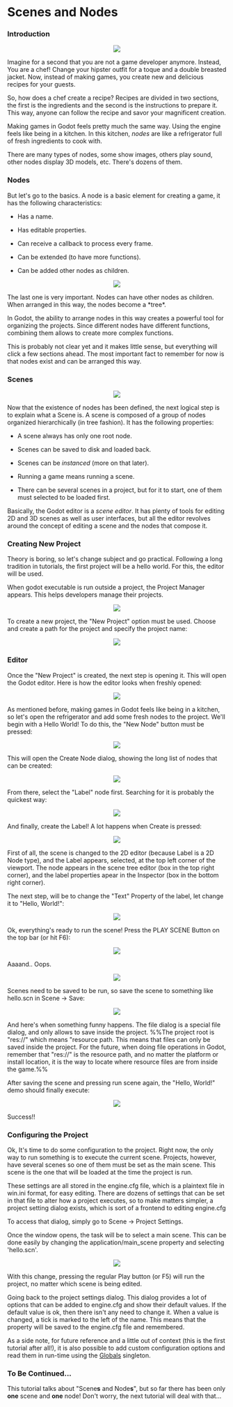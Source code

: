 # Scenes and Nodes

### Introduction

<p align="center"><img src="images/chef.png"></p>

Imagine for a second that you are not a game developer anymore. Instead, You are a chef! Change your hipster outfit for a toque and a double breasted jacket. Now, instead of making games, you create new and delicious recipes for your guests. 

So, how does a chef create a recipe? Recipes are divided in two sections, the first is the ingredients and the second is the instructions to prepare it. This way, anyone can follow the recipe and savor your magnificent creation.

Making games in Godot feels pretty much the same way. Using the engine feels like being in a kitchen. In this kitchen, *nodes* are like a refrigerator full of fresh ingredients to cook with.

There are many types of nodes, some show images, others play sound, other nodes display 3D models, etc. There's dozens of them.

### Nodes

But let's go to the basics. A node is a basic element for creating a game, it has the following characteristics:


*  Has a name.

*  Has editable properties.

*  Can receive a callback to process every frame.

*  Can be extended (to have more functions).

*  Can be added other nodes as children.


<p align="center"><img src="images/tree.png"></p>
The last one is very important. Nodes can have other nodes as children. When arranged in this way, the nodes become a *tree*. 

In Godot, the ability to arrange nodes in this way creates a powerful tool for organizing the projects. Since different nodes have different functions, combining them allows to create more complex functions.

This is probably not clear yet and it makes little sense, but everything will click a few sections ahead. The most important fact to remember for now is that nodes exist and can be arranged this way.

### Scenes

<p align="center"><img src="images/scene.png"></p>

Now that the existence of nodes has been defined, the next logical step is to explain what a Scene is.
A scene is composed of a group of nodes organized hierarchically (in tree fashion). It has the following properties:

*  A scene always has only one root node.

*  Scenes can be saved to disk and loaded back.

*  Scenes can be *instanced* (more on that later).

*  Running a game means running a scene. 

*  There can be several scenes in a project, but for it to start, one of them must selected to be loaded first.

Basically, the Godot editor is a *scene editor*. It has plenty of tools for editing 2D and 3D scenes as well as user interfaces, but all the editor revolves around the concept of editing a scene and the nodes that compose it.

### Creating New Project

Theory is boring, so let's change subject and go practical. Following a long tradition in tutorials, the first project will be a hello world. For this, the editor will be used.

When godot executable is run outside a project, the Project Manager appears. This helps developers manage their projects.

<p align="center"><img src="images/newproject.png"></p>

To create a new project, the "New Project" option must be used. Choose and create a path for the project and specify the project name:

<p align="center"><img src="images/newproj.png"></p>

### Editor

Once the "New Project" is created, the next step is opening it. This will open the Godot editor. Here is how the editor looks when freshly opened:

<p align="center"><img src="images/editor.png"></p>


As mentioned before, making games in Godot feels like being in a kitchen, so let's open the refrigerator and add some fresh nodes to the project. We'll begin with a Hello World! To do this, the "New Node" button must be pressed:

<p align="center"><img src="images/newnode.png"></p>


This will open the Create Node dialog, showing the long list of nodes that can be created:

<p align="center"><img src="images/createnode.png"></p>

From there, select the "Label" node first. Searching for it is probably the quickest way:

<p align="center"><img src="images/nodesearch.png"></p>
 
And finally, create the Label! A lot happens when Create is pressed:

<p align="center"><img src="images/addedlabel.png"></p>

First of all, the scene is changed to the 2D editor (because Label is a 2D Node type), and the Label appears, selected, at the top left corner of the viewport.
The node appears in the scene tree editor (box in the top right corner), and the label properties apear in the Inspector (box in the bottom right corner).

The next step, will be to change the "Text" Property of the label, let change it to "Hello, World!":

<p align="center"><img src="images/hw.png"></p>

Ok, everything's ready to run the scene! Press the PLAY SCENE Button on the top bar (or hit F6):

<p align="center"><img src="images/playscene.png"></p>

Aaaand.. Oops.

<p align="center"><img src="images/neversaved.png"></p>

Scenes need to be saved to be run, so save the scene to something like hello.scn in Scene -> Save:

<p align="center"><img src="images/savescene.png"></p>
 
And here's when something funny happens. The file dialog is a special file dialog, and only allows to save inside the project. %%The project root is "res://" which means "resource path. This means that files can only be saved inside the project. For the future, when doing file operations in Godot, remember that "res://" is the resource path, and no matter the platform or install location, it is the way to locate where resource files are from inside the game.%%

After saving the scene and pressing run scene again, the "Hello, World!" demo should finally execute:

<p align="center"><img src="images/helloworld.png"></p>

Success!!

### Configuring the Project

Ok, It's time to do some configuration to the project. Right now, the only way to run something is to execute the current scene. Projects, however, have several scenes so one of them must be set as the main scene. This scene is the one that will be loaded at the time the project is run. 

These settings are all stored in the engine.cfg file, which is a plaintext file in win.ini format, for easy editing. There are dozens of settings that can be set in that file to alter how a project executes, so to make matters simpler, a project setting dialog exists, which is sort of a frontend to editing engine.cfg

To access that dialog, simply go to Scene -> Project Settings.

Once the window opens, the task will be to select a main scene. This can be done easily by changing the application/main_scene property and selecting 'hello.scn'.

<p align="center"><img src="images/main_scene.png"></p>

With this change, pressing the regular Play button (or F5) will run the project, no matter which scene is being edited.

Going back to the project settings dialog. This dialog provides a lot of options that can be added to engine.cfg and show their default values. If the default value is ok, then there isn't any need to change it.
When a value is changed, a tick is marked to the left of the name. This means that the property will be saved to the engine.cfg file and remembered. 

As a side note, for future reference and a little out of context (this is the first tutorial after all!), it is also possible to add custom configuration options and read them in run-time using the [Globals](class_list/globals) singleton. 

### To Be Continued...

This tutorial talks about "Scene**s** and Node**s**", but so far there has been only **one** scene and **one** node! Don't worry, the next tutorial will deal with that...

